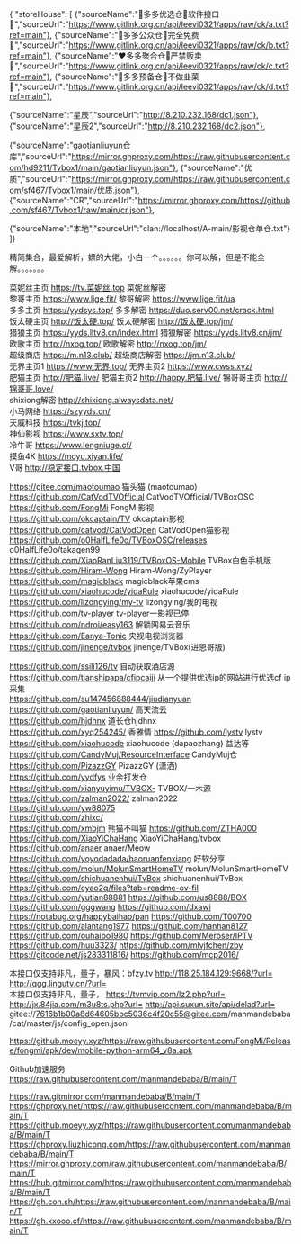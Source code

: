 {
"storeHouse": [
{"sourceName":"💚多多优选仓🍭软件接口🍭","sourceUrl":"https://www.gitlink.org.cn/api/leevi0321/apps/raw/ck/a.txt?ref=main"},
{"sourceName":"💛多多公众仓🍭完全免费🍭","sourceUrl":"https://www.gitlink.org.cn/api/leevi0321/apps/raw/ck/b.txt?ref=main"},
{"sourceName":"❤️多多聚合仓🍭严禁贩卖🍭","sourceUrl":"https://www.gitlink.org.cn/api/leevi0321/apps/raw/ck/c.txt?ref=main"},
{"sourceName":"💜多多预备仓🍭不做韭菜🍭","sourceUrl":"https://www.gitlink.org.cn/api/leevi0321/apps/raw/ck/d.txt?ref=main"},

{"sourceName":"星辰","sourceUrl":"http://8.210.232.168/dc1.json"},
{"sourceName":"星辰2","sourceUrl":"http://8.210.232.168/dc2.json"},

{"sourceName":"gaotianliuyun仓库","sourceUrl":"https://mirror.ghproxy.com/https://raw.githubusercontent.com/hd9211/Tvbox1/main/gaotianliuyun.json"},
{"sourceName":"优质","sourceUrl":"https://mirror.ghproxy.com/https://raw.githubusercontent.com/sf467/Tvbox1/main/优质.json"},
{"sourceName":"CR","sourceUrl":"https://mirror.ghproxy.com/https://github.com/sf467/Tvbox1/raw/main/cr.json"},

{"sourceName":"本地","sourceUrl":"clan://localhost/A-main/影视仓单仓.txt"}
]}


精简集合，最爱解析，嫖的大佬，小白一个。。。。。。你可以解，但是不能全解。。。。。。。                    

菜妮丝主页   https://tv.菜妮丝.top            菜妮丝解密              
黎哥主页     https://www.lige.fit/            黎哥解密     https://www.lige.fit/ua            
多多主页     https://yydsys.top/              多多解密     https://duo.serv00.net/crack.html            
饭太硬主页   http://饭太硬.top/               饭太硬解密   http://饭太硬.top/jm/            
猎狼主页     https://yyds.lltv8.cn/index.html 猎狼解密     https://yyds.lltv8.cn/jm/            
欧歌主页     http://nxog.top/                 欧歌解密     http://nxog.top/jm/            
超级商店     https://m.n13.club/              超级商店解密 https://jm.n13.club/              
无界主页1    https://www.无界.top/            无界主页2    https://www.cwss.xyz/              
肥猫主页     http://肥猫.live/                肥猫主页2    http://happy.肥猫.live/
锦哥哥主页   http://锦哥哥.love/            
shixiong解密 http://shixiong.alwaysdata.net/            
小马网络     https://szyyds.cn/     
天威科技     https://tvkj.top/    
神仙影视     https://www.sxtv.top/      
冷牛哥       https://www.lengniuge.cf/              
摸鱼4K       https://moyu.xiyan.life/              
V哥          http://稳定接口.tvbox.中国             


https://gitee.com/maotoumao                           猫头猫 (maotoumao)      
https://github.com/CatVodTVOfficial                   CatVodTVOfficial/TVBoxOSC               
https://github.com/FongMi                             FongMi影视   
https://github.com/okcaptain/TV                       okcaptain影视  
https://github.com/catvod/CatVodOpen                  CatVodOpen猫影视  
https://github.com/o0HalfLife0o/TVBoxOSC/releases     o0HalfLife0o/takagen99  
https://github.com/XiaoRanLiu3119/TVBoxOS-Mobile      TVBox白色手机版  
https://github.com/Hiram-Wong                         Hiram-Wong/ZyPlayer  
https://github.com/magicblack                         magicblack苹果cms   
https://github.com/xiaohucode/yidaRule                xiaohucode/yidaRule  
https://github.com/lizongying/my-tv                   lizongying/我的电视
https://github.com/tv-player                          tv-player一影视已停
https://github.com/ndroi/easy163                      解锁网易云音乐  
https://github.com/Eanya-Tonic                        央视电视浏览器
https://github.com/jinenge/tvbox                      jinenge/TVBox(进恩哥版)  

https://github.com/ssili126/tv                        自动获取酒店源 
https://github.com/tianshipapa/cfipcaiji              从一个提供优选ip的网站进行优选cf ip采集          
https://github.com/su147456888444/jiudianyuan
https://github.com/gaotianliuyun/                     高天流云    
https://github.com/hjdhnx                             道长仓hjdhnx   
https://github.com/xyq254245/                         香雅情 
https://github.com/lystv                              lystv   
https://github.com/xiaohucode                         xiaohucode (dapaozhang)  益达等
https://github.com/CandyMuj/ResourceInterface         CandyMuj仓  
https://github.com/PizazzGY                           PizazzGY (潇洒)  
https://github.com/yydfys                             业余打发仓   
https://github.com/xianyuyimu/TVBOX-                  TVBOX/一木源  
https://github.com/zalman2022/                        zalman2022  
https://github.com/yw88075            
https://github.com/zhixc/            
https://github.com/xmbjm                              熊猫不叫猫
https://github.com/ZTHA000            
https://github.com/XiaoYiChaHang                      XiaoYiChaHang/tvbox  
https://github.com/anaer                              anaer/Meow   
https://github.com/yoyodadada/haoruanfenxiang         好软分享    
https://github.com/molun/MolunSmartHomeTV             molun/MolunSmartHomeTV  
https://github.com/shichuanenhui/TvBox                shichuanenhui/TvBox  
https://github.com/cyao2q/files?tab=readme-ov-fil            
https://github.com/yutian88881
https://github.com/us8888/BOX
https://github.com/gggwang
https://github.com/dxawi
https://notabug.org/happybaihao/pan
https://github.com/T00700
https://github.com/alantang1977
https://github.com/hanhan8127       
https://github.com/ouhaibo1980
https://github.com/Meroser/IPTV
https://github.com/huu3323/
https://github.com/mlvjfchen/zby
https://gitcode.net/js283311816/
https://github.com/mcp2016/


本接口仅支持非凡，量子，暴风：bfzy.tv http://118.25.184.129:9668/?url= http://qgg.lingutv.cn/?url=            
本接口仅支持非凡，量子， https://tvmvip.com/lz2.php?url= http://jx.84jia.com/m3u8ts.php?url= http://api.suxun.site/api/delad?url=            
gitee://7616b1b00a8d64605bbc5036c4f20c55@gitee.com/manmandebaba/cat/master/js/config_open.json            

https://github.moeyy.xyz/https://raw.githubusercontent.com/FongMi/Release/fongmi/apk/dev/mobile-python-arm64_v8a.apk

Github加速服务 https://raw.githubusercontent.com/manmandebaba/B/main/T            

https://raw.gitmirror.com/manmandebaba/B/main/T            
https://ghproxy.net/https://raw.githubusercontent.com/manmandebaba/B/main/T            
https://github.moeyy.xyz/https://raw.githubusercontent.com/manmandebaba/B/main/T            
https://ghproxy.liuzhicong.com/https://raw.githubusercontent.com/manmandebaba/B/main/T            
https://mirror.ghproxy.com/raw.githubusercontent.com/manmandebaba/B/main/T            
https://hub.gitmirror.com/https://raw.githubusercontent.com/manmandebaba/B/main/T            
https://gh.con.sh/https://raw.githubusercontent.com/manmandebaba/B/main/T            
https://gh.xxooo.cf/https://raw.githubusercontent.com/manmandebaba/B/main/T            


